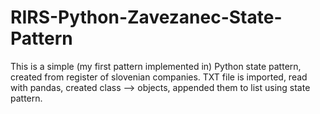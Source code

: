 # RIRS-Python-Zavezanec-State-Pattern
This is a simple (my first pattern implemented in) Python state pattern, created from register of slovenian companies. TXT file is imported, read with pandas, created class --> objects, appended them to list using state pattern. 
